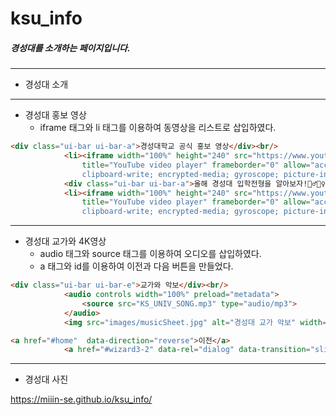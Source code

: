 # ksu_info

##### 경성대를 소개하는 페이지입니다.
--------------
- 경성대 소개

--------------
- 경성대 홍보 영상
  - iframe 태그와 li 태그를 이용하여 동영상을 리스트로 삽입하였다.
```HTML
<div class="ui-bar ui-bar-a">경성대학교 공식 홍보 영상</div><br/>
			<li><iframe width="100%" height="240" src="https://www.youtube.com/embed/sxosP7m_fCc" 
				title="YouTube video player" frameborder="0" allow="accelerometer; autoplay; 
				clipboard-write; encrypted-media; gyroscope; picture-in-picture" allowfullscreen></iframe></li><br/>
			<div class="ui-bar ui-bar-a">올해 경성대 입학전형을 알아보자!🙋‍♂️🙋‍♀️ㅣ2023학년도 경성대학교 입학설명회</div><br/>
			<li><iframe width="100%" height="240" src="https://www.youtube.com/embed/0nEKDifWQKs"
				title="YouTube video player" frameborder="0" allow="accelerometer; autoplay; 
				clipboard-write; encrypted-media; gyroscope; picture-in-picture" allowfullscreen></iframe></li>
```
--------------
- 경성대 교가와 4K영상
  - audio 태그와 source 태그를 이용하여 오디오를 삽입하였다.
  - a 태그와 id를 이용하여 이전과 다음 버튼을 만들었다.
```HTML
<div class="ui-bar ui-bar-e">교가와 악보</div><br/>
			<audio controls width="100%" preload="metadata">
				<source src="KS_UNIV_SONG.mp3" type="audio/mp3">
			</audio>	
			<img src="images/musicSheet.jpg" alt="경성대 교가 악보" width="100%">
```
```HTML
<a href="#home"  data-direction="reverse">이전</a>
			<a href="#wizard3-2" data-rel="dialog" data-transition="slide">다음</a>
```

--------------
- 경성대 사진


https://miiin-se.github.io/ksu_info/

